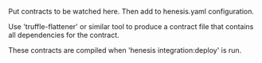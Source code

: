 Put contracts to be watched here. Then add to henesis.yaml configuration.

Use 'truffle-flattener' or similar tool to produce a contract file that contains all dependencies for the contract.

These contracts are compiled when 'henesis integration:deploy' is run.
